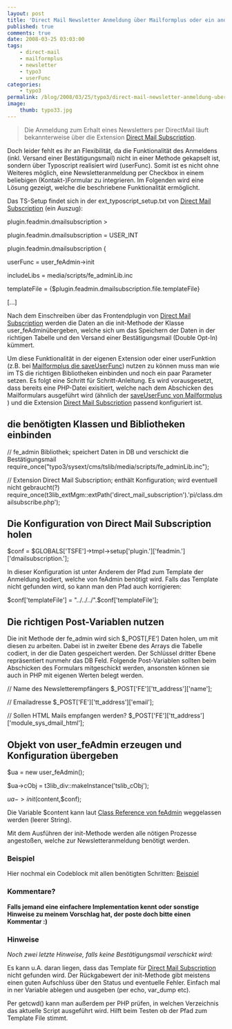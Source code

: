 ```yaml
---
layout: post
title: 'Direct Mail Newsletter Anmeldung über Mailformplus oder ein anderes Kontaktformular'
published: true
comments: true
date: 2008-03-25 03:03:00
tags:
    - direct-mail
    - mailformplus
    - newsletter
    - typo3
    - userFunc
categories:
    - typo3
permalink: /blog/2008/03/25/typo3/direct-mail-newsletter-anmeldung-uber-mailformplus-oder-ein-anderes-kontaktformular
image:
    thumb: typo33.jpg
---
```

> Die Anmeldung zum Erhalt eines Newsletters per DirectMail läuft bekannterweise über die Extension [Direct Mail Subscription][1].



Doch leider fehlt es ihr an Flexibilität, da die Funktionalität des Anmeldens (inkl. Versand einer Bestätigungsmail) nicht in einer Methode gekapselt ist, sondern über Typoscript realisiert wird (userFunc). Somit ist es nicht ohne Weiteres möglich, eine Newsletteranmeldung per Checkbox in einem beliebigen (Kontakt-)Formular zu integrieren. Im Folgenden wird eine Lösung gezeigt, welche die beschriebene Funktionalität ermöglicht.
  



  
Das TS-Setup findet sich in der ext\_typoscript\_setup.txt von [Direct Mail Subscription][1] (ein Auszug):

plugin.feadmin.dmailsubscription &gt;

plugin.feadmin.dmailsubscription = USER_INT

plugin.feadmin.dmailsubscription {

   userFunc = user_feAdmin-&gt;init

   includeLibs = media/scripts/fe_adminLib.inc

   templateFile = {$plugin.feadmin.dmailsubscription.file.templateFile}

[...]

Nach dem Einschreiben über das Frontendplugin von [Direct Mail Subscription][1] werden die Daten an die init-Methode der Klasse user_feAdminübergeben, welche sich um das Speichern der Daten in der richtigen Tabelle und den Versand einer Bestätigungsmail (Double Opt-In) kümmert.

Um diese Funktionalität in der eigenen Extension oder einer userFunktion (z.B. bei [Mailformplus die saveUserFunc][2]) nutzen zu können muss man wie im TS die richtigen Bibliotheken einbinden und noch ein paar Parameter setzen. Es folgt eine Schritt für Schritt-Anleitung. Es wird vorausgesetzt, dass bereits eine PHP-Datei exisitiert, welche nach dem Abschicken des Mailformulars ausgeführt wird (ähnlich der [saveUserFunc von Mailformplus][3] ) und die Extension [Direct Mail Subscription][4] passend konfiguriert ist.

## die benötigten Klassen und Bibliotheken einbinden

// fe_admin Bibliothek; speichert Daten in DB und verschickt die Bestätigungsmail
require_once("typo3/sysext/cms/tslib/media/scripts/fe_adminLib.inc");

// Extension Direct Mail Subscription; enthält Konfiguration; wird eventuell nicht gebraucht(?)
require_once(t3lib_extMgm::extPath('direct_mail_subscription').'pi/class.dmailsubscribe.php');

## Die Konfiguration von Direct Mail Subscription holen

$conf = $GLOBALS['TSFE']->tmpl->setup['plugin.']['feadmin.']['dmailsubscription.'];

In dieser Konfiguration ist unter Anderem der Pfad zum Template der Anmeldung kodiert, welche von feAdmin benötigt wird. Falls das Template nicht gefunden wird, so kann man den Pfad auch korrigieren:

$conf['templateFile'] = "../../../".$conf['templateFile'];

## Die richtigen Post-Variablen nutzen

Die init Methode der fe\_admin wird sich $\_POST[&#8218;FE&#8216;] Daten holen, um mit diesen zu arbeiten. Dabei ist in zweiter Ebene des Arrays die Tabelle codiert, in der die Daten gespeichert werden. Der Schlüssel dritter Ebene repräsentiert nunmehr das DB Feld. Folgende Post-Variablen sollten beim Abschicken des Formulars mitgeschickt werden, ansonsten können sie auch in PHP mit eigenen Werten belegt werden.

// Name des Newsletterempfängers
$_POST['FE']['tt_address']['name'];

// Emailadresse
$_POST['FE']['tt_address']['email'];

// Sollen HTML Mails empfangen werden?
$_POST['FE']['tt_address']['module_sys_dmail_html'];

## Objekt von user_feAdmin erzeugen und Konfiguration übergeben

$ua = new user_feAdmin();

$ua->cObj = t3lib_div::makeInstance('tslib_cObj');

$ua->init($content,$conf);

Die Variable $content kann laut [Class Reference von feAdmin][5] weggelassen werden (leerer String).

Mit dem Ausführen der init-Methode werden alle nötigen Prozesse angestoßen, welche zur Newsletteranmeldung benötigt werden.

### Beispiel

Hier nochmal ein Codeblock mit allen benötigten Schritten: [Beispiel][6]

### Kommentare?

**Falls jemand eine einfachere Implementation kennt oder sonstige Hinweise zu meinem Vorschlag hat, der poste doch bitte einen Kommentar :)** 

### Hinweise

_Noch zwei letzte Hinweise, falls keine Bestätigungsmail verschickt wird:_

Es kann u.A. daran liegen, dass das Template für [Direct Mail Subscription][4] nicht gefunden wird. Der Rückgabewert der init-Methode gibt meistens einen guten Aufschluss über den Status und eventuelle Fehler. Einfach mal in ner Variable ablegen und ausgeben (per echo, var_dump etc).

Per getcwd() kann man außerdem per PHP prüfen, in welchen Verzeichnis das aktuelle Script ausgeführt wird. Hilft beim Testen ob der Pfad zum Template File stimmt.

 [1]: http://typo3.org/extensions/repository/view/direct_mail_subscription/1.1.0/ "Seite der Extension auf Typo3.org besuchen (öffnet neues Fenster)"
 [2]: http://typo3.org/documentation/document-library/extension-manuals/th_mailformplus/4.0.5/view/1/5/#id3823153 "Dokumentation der saveUserFunc auf Typo3.org in neuem Fenster öffnen"
 [3]: http://typo3.org/documentation/document-library/extension-manuals/th_mailformplus/4.0.5/view/1/5/#id3823153
 [4]: http://typo3.org/extensions/repository/view/direct_mail_subscription/1.1.0/
 [5]: http://doc-typo3.ameos.com/4.1.0/classuser__feAdmin.html "Class Reference von feAdmin  öffnen"
 [6]: http://mediavrog.net/blog/wp-content/uploads/2008/03/example_newslettersub.txt "Beispiel"